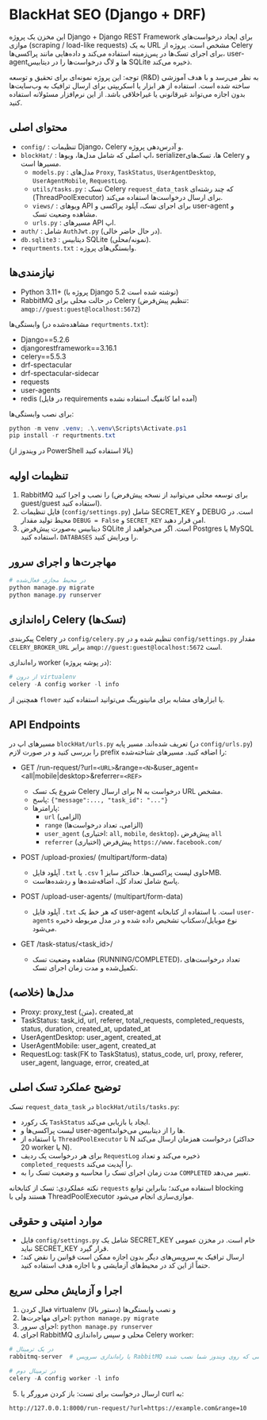 # BlackHat SEO (Django + DRF)

این مخزن یک پروژه Django + Django REST Framework برای ایجاد درخواست‌های موازی (scraping / load-like requests) به یک URL مشخص است. پروژه از Celery برای اجرای تسک‌ها در پس‌زمینه استفاده می‌کند و داده‌هایی مانند پراکسی‌ها، user-agentها و لاگ درخواست‌ها را در دیتابیس SQLite ذخیره می‌کند.

توجه: این پروژه نمونه‌ای برای تحقیق و توسعه (R&D) به نظر می‌رسد و با هدف آموزشی ساخته شده است. استفاده از هر ابزار یا اسکریپتی برای ارسال ترافیک به وب‌سایت‌ها بدون اجازه می‌تواند غیرقانونی یا غیراخلاقی باشد. از این نرم‌افزار مسئولانه استفاده کنید.

## محتوای اصلی

- `config/` : تنظیمات Django، Celery و آدرس‌دهی پروژه.
- `blockHat/` : اپ اصلی که شامل مدل‌ها، ویوها، serializerها، تسک‌های Celery و مسیرها است.
  - `models.py` : مدل‌های `Proxy`, `TaskStatus`, `UserAgentDesktop`, `UserAgentMobile`, `RequestLog`.
  - `utils/tasks.py` : تسک Celery `request_data_task` که چند رشته‌ای (ThreadPoolExecutor) برای ارسال درخواست‌ها استفاده می‌کند.
  - `views/` : ویوهای API برای اجرای تسک، آپلود پراکسی و user-agent و مشاهده وضعیت تسک.
  - `urls.py` : مسیرهای API اپ.
- `auth/` : شامل `AuthJwt.py` (در حال حاضر خالی).
- `db.sqlite3` : دیتابیس SQLite (نمونه/محلی).
- `requrtments.txt` : وابستگی‌های پروژه.

## نیازمندی‌ها

- Python 3.11+ (پروژه با Django 5.2 نوشته شده است)
- RabbitMQ در حالت محلی برای Celery (تنظیم پیش‌فرض: `amqp://guest:guest@localhost:5672`)

وابستگی‌ها (مشاهده‌شده در `requrtments.txt`):

- Django==5.2.6
- djangorestframework==3.16.1
- celery==5.5.3
- drf-spectacular
- drf-spectacular-sidecar
- requests
- user-agents
- redis (در فایل requirements آمده اما کانفیگ استفاده نشده)

برای نصب وابستگی‌ها:

```powershell
python -m venv .venv; .\.venv\Scripts\Activate.ps1
pip install -r requrtments.txt
```

(در ویندوز از PowerShell بالا استفاده کنید)

## تنظیمات اولیه

1. RabbitMQ را نصب و اجرا کنید (برای توسعه محلی می‌توانید از نسخه پیش‌فرض guest/guest استفاده کنید).
2. فایل تنظیمات (`config/settings.py`) شامل SECRET_KEY و DEBUG است. در محیط تولید مقدار `DEBUG = False` و `SECRET_KEY` امن قرار دهید.
3. دیتابیس به‌صورت پیش‌فرض SQLite است. اگر می‌خواهید از Postgres یا MySQL استفاده کنید، `DATABASES` را ویرایش کنید.

## مهاجرت‌ها و اجرای سرور

```powershell
# در محیط مجازی فعال‌شده
python manage.py migrate
python manage.py runserver
```

## راه‌اندازی Celery (تسک‌ها)

پیکربندی Celery در `config/celery.py` تنظیم شده و در `config/settings.py` مقدار `CELERY_BROKER_URL` برابر `amqp://guest:guest@localhost:5672` است.

راه‌اندازی worker (در پوشه پروژه):

```powershell
# از درون virtualenv
celery -A config worker -l info
```

همچنین از `flower` یا ابزارهای مشابه برای مانیتورینگ می‌توانید استفاده کنید.

## API Endpoints

مسیرهای اپ در `blockHat/urls.py` تعریف شده‌اند. مسیر پایه (در `config/urls.py`) را بررسی کنید و در صورت لازم prefix را اضافه کنید. مسیرهای شناخته‌شده:

- GET /run-request/?url=`<URL>`&range=`<N>`&user_agent=<all|mobile|desktop>&referrer=`<REF>`

  - شروع یک تسک Celery برای ارسال N درخواست به URL مشخص.
  - پاسخ: `{"message":..., "task_id": "..."}`
  - پارامترها:
    - `url` (الزامی)
    - `range` (الزامی، تعداد درخواست‌ها)
    - `user_agent` (اختیاری: `all`, `mobile`, `desktop`)، پیش‌فرض `all`
    - `referrer` (اختیاری) پیش‌فرض `https://www.facebook.com/`
- POST /upload-proxies/ (multipart/form-data)

  - آپلود فایل `.txt` یا `.csv` حاوی لیست پراکسی‌ها. حداکثر سایز 1MB.
  - پاسخ شامل تعداد کل، اضافه‌شده‌ها و ردشده‌هاست.
- POST /upload-user-agents/ (multipart/form-data)

  - آپلود فایل `.txt` که هر خط یک user-agent است. با استفاده از کتابخانه `user-agents` نوع موبایل/دسکتاپ تشخیص داده شده و در مدل مربوطه ذخیره می‌شود.
- GET /task-status/<task_id>/

  - مشاهده وضعیت تسک (RUNNING/COMPLETED)، تعداد درخواست‌های تکمیل‌شده و مدت زمان اجرای تسک.

## مدل‌ها (خلاصه)

- Proxy: proxy_test (متن)، created_at
- TaskStatus: task_id, url, referer, total_requests, completed_requests, status, duration, created_at, updated_at
- UserAgentDesktop: user_agent, created_at
- UserAgentMobile: user_agent, created_at
- RequestLog: task(FK to TaskStatus), status_code, url, proxy, referer, user_agent, language, error, created_at

## توضیح عملکرد تسک اصلی

تسک `request_data_task` در `blockHat/utils/tasks.py`:

- یک رکورد `TaskStatus` ایجاد یا بازیابی می‌کند.
- لیست پراکسی‌ها و user-agentها را از دیتابیس می‌خواند.
- با استفاده از `ThreadPoolExecutor` تا N درخواست همزمان ارسال می‌کند (حداکثر 20 worker یا N).
- برای هر درخواست یک ردیف `RequestLog` ذخیره می‌کند و تعداد `completed_requests` را آپدیت می‌کند.
- مدت زمان اجرای تسک را محاسبه و وضعیت تسک را به `COMPLETED` تغییر می‌دهد.

نکته عملکردی: تسک از کتابخانه `requests` استفاده می‌کند؛ بنابراین توابع blocking هستند ولی با ThreadPoolExecutor موازی‌سازی انجام می‌شود.

## موارد امنیتی و حقوقی

- فایل `config/settings.py` شامل یک SECRET_KEY خام است. در مخزن عمومی نباید SECRET_KEY قرار گیرد.
- ارسال ترافیک به سرویس‌های دیگر بدون اجازه ممکن است قوانین را نقض کند؛ حتماً از این کد در محیط‌های آزمایشی و با اجازه هدف استفاده کنید.

## اجرا و آزمایش محلی سریع

1. فعال کردن virtualenv و نصب وابستگی‌ها (دستور بالا)
2. اجرای مهاجرت‌ها: `python manage.py migrate`
3. اجرای سرور: `python manage.py runserver`
4. اجرای RabbitMQ محلی و سپس راه‌اندازی Celery worker:

```powershell
# در یک ترمینال
rabbitmq-server  # یا راه‌اندازی سرویس RabbitMQ به روشی که روی ویندوز شما نصب شده

# در ترمینال دوم
celery -A config worker -l info
```

5. ارسال درخواست برای تست: باز کردن مرورگر یا curl به:

```
http://127.0.0.1:8000/run-request/?url=https://example.com&range=10
```
